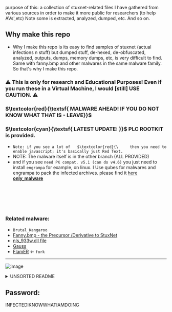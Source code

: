 purpose of this: a collection of stuxnet-related files I have gathered from various sources in order to make it more public for researchers (to help AVs',etc) Note some is extracted, analyzed, dumped, etc. And so on. 
## Why make this repo
- Why I make this repo is its easy to find samples of stuxnet (actual infections n stuff) but dumped stuff, de-hexed, de-obfuscated, analyzed, outputs, dumps, memory dumps, etc, is very difficult to find. Same with  fanny.bmp and other malwares in the same malware family. So that's why I make this repo.


### ⚠️ **This is only for research and Educational Purposes! Even if you run these in a Virtual Machine, I would [still] USE CAUTION.** ⚠️
### **$\textcolor{red}{\textsf{ MALWARE AHEAD! IF YOU  DO NOT  KNOW WHAT THAT IS  - LEAVE}}$**
### **$\textcolor{cyan}{\textsf{ LATEST UPDATE: }}$** PLC ROOTKIT is provided.
- `Note: if you see a lot of   $\textcolor{red}{\     then you need to enable javascript; it's basically just Red Text.`
- NOTE: The malware itself is in the other branch (ALL PROVIDED)
- and if you see `need PK compat. v5.1 (can do v4.6)` you just need to install `engrampa` for example, on linux. I Use qubes for malwares and engrampa to pack the infected archives.
please find it [here **only_malware**](https://github.com/loneicewolf/Stuxnet-Source/tree/ONLY_MALWARE)

```



```

```



```


### Related malware:
- `Brutal_Kangaroo`
- [Fanny.bmp - the Precursor /Derivative to StuxNet](https://github.com/loneicewolf/fanny.bmp)
- [nls_933w.dll file](https://github.com/loneicewolf/nls_933w_dll)
- [Gauss](Https://github.com/loneicewolf/Gauss-Src)
- [FlamER](https://github.com/loneicewolf/flame-sourcecode) <- `fork`

***

![image](https://github.com/loneicewolf/Stuxnet-Source/assets/68499986/b6b9bb54-9b05-4a53-bfdc-1f175f1a9901)

<details><summary> UNSORTED README </summary>

## STUXNET
*is a Worm that attacked Nuclear Power plants, trough unusual vulnerabilities. So-called 0Day vulnerabilities.*

## Basic Overview:

Includes:
- Source files, (plc etc)
- Binaries (malware etc)
- PLC Sample program  (plc etc)

### fanny.bmp - (malware) what is it?
- Fanny (known as fanny.bmp or, the classical a,b,c,d,e,...,__j__.lnk worm,(Is (likely) **not ** visible in Windows XP and such, (but I have seen some versions of it where it has a,b and c - all the way up to j)- on other versions of Windows.  

- Propagates trough Removable USB devices, which has a extremely sophisticated Rootkit, which not only hides itself, but adds itself at startup in the reg in windows machines, but it has also some other, quite shocking capabilities, such as a submodule to re-program hardware, (more specifically, HDD's Firmware) for **Extreme persistence.**)
   It exploited same vulns as Stuxnet did, and has striking similarities with it, and was used **before even Stuxnet was used**)
   
   Link to fanny.bmp: https://github.com/loneicewolf/fanny.bmp
  
- Flame( Aka, SKyWiper, Flame, FlameR!, PROPS_FLAME)
- https://www.zdnet.com/article/five-years-after-the-equation-group-hdd-hacks-firmware-security-still-sucks/
- https://www.wired.com/2015/02/nsa-firmware-hacking/
- https://www.theregister.com/2015/02/17/kaspersky_labs_equation_group/

## TREE OVERVIEW  ###
Overview of Files in FILES.ZIP

STUXNET.DLL_EMBEDDED_RSRCS:

    bin201.bin
    bin202.bin
    bin203.bin
    bin205.bin
    bin208.bin
    bin209.bin
    bin210.bin
    bin221.bin
    bin222.bin
    bin240.bin
    bin241.bin
    bin242.bin
    bin250.bin

---


STEP7:

---


    STL-cheat-sheet-by-category.pdf -'STL-cheat-sheet-by-alphabet (1).pdf'
    S_ST70_XX_00030V.TIF
    SIMATIC_STEP7_Basic_software.jpg
    HW_e.gif
    25209116_STEP7Example.zip

---


BINS:

---


    '~WTR4141_J_37FC7C5D89F1E5A96F54318DF1A2B905.dll'
    wincc_kernel32.dll.aslr.00013b86.livebin.exe
    unknown_hook_in_services_memorymod-0x006b0000-0x006b1000.livebin.exe
    S_D102BDAD06B27616BABE442E14461059
    R_98FBEBD8883021FBE6464C37ACF17938
    Q_C1CB4117D9998C79AE10C1B890C23A4D
    P_F9BAE53E77B31841235F698955AECE30.dll
    O_CC1DB5360109DE3B857654297D262CA1.dll
    N_CA9EABEAB482524E5797C684398335D5
    mrxnet.sys.livebin.exe
    mrxnet.sys.593503354.mapped.livebin
    mrxcls.sys.livebin.exe
    mrxcls.sys.1278394761.mapped.livebin
    memorymod-pe-0x10000000-0x10138000.1155327658.mapped.livebin
    memorymod-pe-0x00090000-0x0010a000.1990061290.mapped.livebin
    memorymod-0x006b0000-0x006b1000.450210202.mapped.livebin
    maindll_dropper_memorymod-pe-0x10000000-0x10138000.livebin.exe
    M_1E17D81979271CFA44D471430FE123A5
    lsass.exe.1373553098.mapped.livebin
    lsass2_memorymod-pe-0x00090000-0x0010a000.livebin.exe
    lsass1_lsass.exe.livebin.exe
    L_4589EF6876E9C8C05DCF4DB00A54887B
    kernel32.dll.aslr.00013b86.1616636409.mapped.livebin
    K_055A3421813CAF77E1387FF77B2E2E28
    I_F8153747BAE8B4AE48837EE17172151E
    H_A3844A1B6BEA3F6FAF9C276858F40960
    G_F979C6A3E668C5073C4C6506461B034E
    F_335707EABBE7FF256E0650432ACCEC9B
    E_789F6F8DE3F140CF5D73BEF0B8ABAF78
    desktop.ini
    D_7A4E2D2638A454442EFB95F23DF391A1
    C_016169EBEBF1CEC2AAD6C7F0D0EE9026
    B_74DDC49A7C121A61B8D06C03F92D0C13
    'A_30DF51C9F0D9B010350DC09ABE1E4E97.ex$'


---


</details>



## Password:
INFECTEDIKNOWWHATIAMDOING

